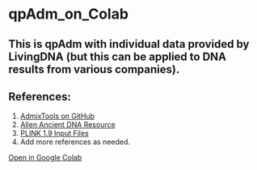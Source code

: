 # qpAdm_on_Colab
## This is qpAdm with individual data provided by LivingDNA (but this can be applied to DNA results from various companies).
## References:
1. [AdmixTools on GitHub](https://github.com/DReichLab/AdmixTools/tree/master)
2. [Allen Ancient DNA Resource](https://reich.hms.harvard.edu/allen-ancient-dna-resource-aadr-downloadable-genotypes-present-day-and-ancient-dna-data)
3. [PLINK 1.9 Input Files](https://www.cog-genomics.org/plink/1.9/input#23file)
4. Add more references as needed.
  
[Open in Google Colab](https://colab.research.google.com/drive/1ZJM2iefEgxJp0mZUsDZZteBQL0Zd4L_r?usp=sharing)

